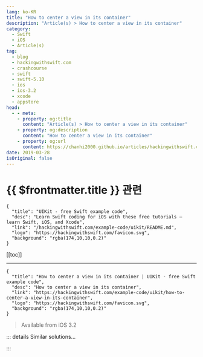 ```yaml
---
lang: ko-KR
title: "How to center a view in its container"
description: "Article(s) > How to center a view in its container"
category:
  - Swift
  - iOS
  - Article(s)
tag: 
  - blog
  - hackingwithswift.com
  - crashcourse
  - swift
  - swift-5.10
  - ios
  - ios-3.2
  - xcode
  - appstore
head:
  - - meta:
    - property: og:title
      content: "Article(s) > How to center a view in its container"
    - property: og:description
      content: "How to center a view in its container"
    - property: og:url
      content: https://chanhi2000.github.io/articles/hackingwithswift.com/example-code/uikit/how-to-center-a-view-in-its-container.html
date: 2019-03-28
isOriginal: false
---
```


# {{ $frontmatter.title }} 관련

```component VPCard
{
  "title": "UIKit - free Swift example code",
  "desc": "Learn Swift coding for iOS with these free tutorials – learn Swift, iOS, and Xcode",
  "link": "/hackingwithswift.com/example-code/uikit/README.md",
  "logo": "https://hackingwithswift.com/favicon.svg",
  "background": "rgba(174,10,10,0.2)"
}
```

[[toc]]

---

```component VPCard
{
  "title": "How to center a view in its container | UIKit - free Swift example code",
  "desc": "How to center a view in its container",
  "link": "https://hackingwithswift.com/example-code/uikit/how-to-center-a-view-in-its-container",
  "logo": "https://hackingwithswift.com/favicon.svg",
  "background": "rgba(174,10,10,0.2)"
}
```

> Available from iOS 3.2

<!-- TODO: 작성 -->

<!--
There are two ways to center one `UIView` inside another, depending on whether you use Auto Layout.

If you don’t use Auto Layout, it’s only one line of code:

```swift
childView.center = parentView.center
```

That sets the position once, so it won’t update when your user rotates their device or if they use something like Slide Over to change the size of your app.

If you’re using Auto Layout, you can center your child view inside its parent like this:

```swift
childView.centerXAnchor.constraint(equalTo: parentView.centerXAnchor).isActive = true
childView.centerYAnchor.constraint(equalTo: parentView.centerYAnchor).isActive = true
```

Those constraints will automatically update as the available space changes.

-->

::: details Similar solutions…

<!--
/quick-start/swiftui/how-to-adjust-the-size-of-a-view-relative-to-its-container">How to adjust the size of a view relative to its container 
/example-code/uikit/how-to-pad-a-uitextview-by-setting-its-text-container-inset">How to pad a UITextView by setting its text container inset 
/quick-start/swiftui/swiftui-tips-and-tricks">SwiftUI tips and tricks 
/quick-start/swiftui/how-to-dynamically-adjust-the-appearance-of-a-view-based-on-its-size-and-location">How to dynamically adjust the appearance of a view based on its size and location 
/example-code/uikit/how-to-create-live-playgrounds-in-xcode">How to create live playgrounds in Xcode</a>
-->

:::

